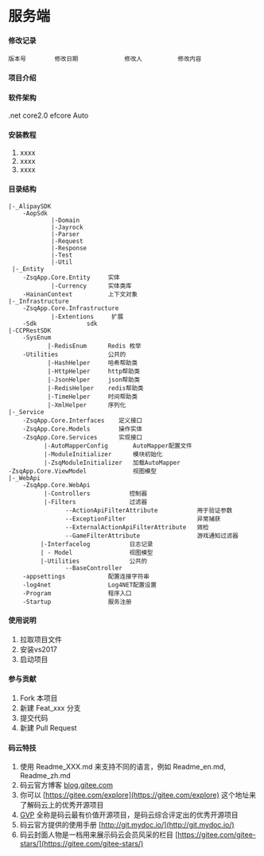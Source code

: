 ﻿# 服务端

#### 修改记录


```
版本号        修改日期             修改人          修改内容
```

                    
                        

#### 项目介绍


#### 软件架构
.net core2.0 
efcore
Auto


#### 安装教程

1. xxxx
2. xxxx
3. xxxx

#### 目录结构

```
|-_AlipaySDK
    -AopSdk
            |-Domain
            |-Jayrock
            |-Parser
            |-Request
            |-Response
            |-Test
            |-Util
 |-_Entity
    -ZsqApp.Core.Entity     实体
            |-Currency      实体类库
    -HainanContext          上下文对象
|-_Infrastructure
    -ZsqApp.Core.Infrastructure
            |-Extentions     扩展
    -Sdk              sdk 
|-CCPRestSDK  
    -SysEnum   
           |-RedisEnum      Redis 枚举
    -Utilities              公共的
           |-HashHelper     哈希帮助类
           |-HttpHelper     http帮助类
           |-JsonHelper     json帮助类
           |-RedisHelper    redis帮助类
           |-TimeHelper     时间帮助类
           |-XmlHelper      序列化
|-_Service
    -ZsqApp.Core.Interfaces    定义接口
    -ZsqApp.Core.Models        操作实体
    -ZsqApp.Core.Services      实现接口
          |-AutoMapperConfig       AutoMapper配置文件
          |-ModuleInitializer      模块初始化
          |-ZsqModuleInitializer   加载AutoMapper
-ZsqApp.Core.ViewModel             视图模型
|-_WebApi
    -ZsqApp.Core.WebApi    
          |-Controllers           控制器 
          |-Filters               过滤器
                --ActionApiFilterAttribute           用于验证参数
                --ExceptionFilter                    异常捕获
                --ExternalActionApiFilterAttribute   效检
                --GameFilterAttribute                游戏通知过滤器
         |-Interfacelog           日志记录
         | - Model                视图模型
         |-Utilities              公共的
                --BaseController    
    -appsettings            配置连接字符串   
    -log4net                Log4NET配置设置
    -Program                程序入口
    -Startup                服务注册

```


#### 使用说明

1. 拉取项目文件
2. 安装vs2017
3. 启动项目
#### 参与贡献

1. Fork 本项目
2. 新建 Feat_xxx 分支
3. 提交代码
4. 新建 Pull Request


#### 码云特技

1. 使用 Readme\_XXX.md 来支持不同的语言，例如 Readme\_en.md, Readme\_zh.md
2. 码云官方博客 [blog.gitee.com](https://blog.gitee.com)
3. 你可以 [https://gitee.com/explore](https://gitee.com/explore) 这个地址来了解码云上的优秀开源项目
4. [GVP](https://gitee.com/gvp) 全称是码云最有价值开源项目，是码云综合评定出的优秀开源项目
5. 码云官方提供的使用手册 [http://git.mydoc.io/](http://git.mydoc.io/)
6. 码云封面人物是一档用来展示码云会员风采的栏目 [https://gitee.com/gitee-stars/](https://gitee.com/gitee-stars/)
